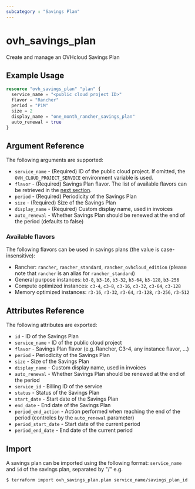 ```yaml
---
subcategory : "Savings Plan"
---
```


# ovh_savings_plan

Create and manage an OVHcloud Savings Plan

## Example Usage

```terraform
resource "ovh_savings_plan" "plan" {
  service_name = "<public cloud project ID>"
  flavor = "Rancher"
  period = "P1M"
  size = 2
  display_name = "one_month_rancher_savings_plan"
  auto_renewal = true
}
```

## Argument Reference

The following arguments are supported:

* `service_name` - (Required) ID of the public cloud project. If omitted, the `OVH_CLOUD_PROJECT_SERVICE` environment variable is used.
* `flavor` - (Required) Savings Plan flavor. The list of available flavors can be retrieved in the [next section](#available-flavors).
* `period` - (Required) Periodicity of the Savings Plan
* `size` - (Required) Size of the Savings Plan
* `display_name` - (Required) Custom display name, used in invoices
* `auto_renewal` - Whether Savings Plan should be renewed at the end of the period (defaults to false)

### Available flavors

The following flavors can be used in savings plans (the value is case-insensitive):

* Rancher: `rancher`, `rancher_standard`, `rancher_ovhcloud_edition` (please note that `rancher` is an alias for `rancher_standard`)
* General purpose instances: `b3-8`, `b3-16`, `b3-32`, `b3-64`, `b3-128`, `b3-256`
* Compute optimized instances: `c3-4`, `c3-8`, `c3-16`, `c3-32`, `c3-64`, `c3-128`
* Memory optimized instances: `r3-16`, `r3-32`, `r3-64`, `r3-128`, `r3-256`, `r3-512`

## Attributes Reference

The following attributes are exported:

* `id` - ID of the Savings Plan
* `service_name` - ID of the public cloud project
* `flavor` - Savings Plan flavor (e.g. Rancher, C3-4, any instance flavor, ...)
* `period` - Periodicity of the Savings Plan
* `size` - Size of the Savings Plan
* `display_name` - Custom display name, used in invoices
* `auto_renewal` - Whether Savings Plan should be renewed at the end of the period
* `service_id` - Billing ID of the service
* `status` - Status of the Savings Plan
* `start_date` - Start date of the Savings Plan
* `end_date` - End date of the Savings Plan
* `period_end_action` - Action performed when reaching the end of the period (controles by the `auto_renewal` parameter)
* `period_start_date` - Start date of the current period
* `period_end_date` - End date of the current period

## Import

A savings plan can be imported using the following format: `service_name` and `id` of the savings plan, separated by "/" e.g.

```bash
$ terraform import ovh_savings_plan.plan service_name/savings_plan_id
```
